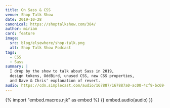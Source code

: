 ```yaml
---
title: On Sass & CSS
venue: Shop Talk Show
date: 2019-10-28
canonical: https://shoptalkshow.com/384/
author: miriam
card: feature
image:
  src: blog/elsewhere/shop-talk.png
  alt: Shop Talk Show Podcast
tags:
  - CSS
  - Sass
summary: |
  I drop by the show to talk about Sass in 2019,
  design tokens, OddBird, unused CSS, new CSS properties,
  and Dave & Chris' explanation of revert.
audio: https://cdn.simplecast.com/audio/167887/167887a0-ac00-4cf9-bc69-b5ca845997db/7f8ede83-f450-417c-9a00-2590ab39d636/shoptalkshow-384_tc.mp3
---
```


{% import "embed.macros.njk" as embed %}
{{ embed.audio(audio) }}
